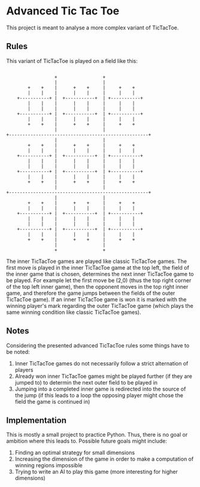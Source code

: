 # Advanced Tic Tac Toe
This project is meant to analyse a more complex variant of TicTacToe.
## Rules
This variant of TicTacToe is played on a field like this:
```

                  +                 +
                  |                 |
        +    +    |      +    +     |     +    +
        |    |    |      |    |     |     |    |
    +-----------+ |  +-----------+  | +-----------+
        |    |    |      |    |     |     |    |
        |    |    |      |    |     |     |    |
    +-----------+ |  +-----------+  | +-----------+
        |    |    |      |    |     |     |    |
        +    +    |      +    +     |     +    +
                  |                 |
+----------------------------------------------------+
                  |                 |
        +    +    |      +    +     |     +    +
        |    |    |      |    |     |     |    |
    +-----------+ |  +-----------+  | +-----------+
        |    |    |      |    |     |     |    |
        |    |    |      |    |     |     |    |
    +-----------+ |  +-----------+  | +-----------+
        |    |    |      |    |     |     |    |
        +    +    |      +    +     |     +    +
                  |                 |
+----------------------------------------------------+
                  |                 |
        +    +    |      +    +     |     +    +
        |    |    |      |    |     |     |    |
    +-----------+ |  +-----------+  | +-----------+
        |    |    |      |    |     |     |    |
        |    |    |      |    |     |     |    |
    +-----------+ |  +-----------+  | +-----------+
        |    |    |      |    |     |     |    |
        +    +    |      +    +     |     +    +
                  |                 |
                  +                 +
```
The inner TicTacToe games are played like classic TicTacToe games. The first
move is played in the inner TicTacToe game at the top left, the field of the
inner game that is chosen, determines the next inner TicTacToe game to be
played. For example let the first move be (2,0) (thus the top right corner of
the top left inner game), then the opponent moves in the top right inner game,
and therefore the game jumps between the fields of the outer TicTacToe game).
If an inner TicTacToe game is won it is marked with the winning player's mark
regarding the outer TicTacToe game (which plays the same winning condition like
classic TicTacToe games).
## Notes
Considering the presented advanced TicTacToe rules some things have to be
noted:
1. Inner TicTacToe games do not necessarily follow a strict alternation of
players
2. Already won inner TicTacToe games might be played further (if they are
jumped to) to determin the next outer field to be played in
3. Jumping into a completed inner game is redirected into the source of the
jump (if this leads to a loop the opposing player might chose the field the
game is continued in)

## Implementation
This is mostly a small project to practice Python. Thus, there is no goal or
ambition where this leads to. Possible future goals might include:
1. Finding an optimal strategy for small dimensions
2. Increasing the dimension of the game in order to make a computation of
winning regions impossible
3. Trying to write an AI to play this game (more interesting for higher
dimensions)

